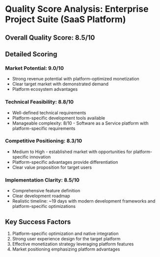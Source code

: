 # Quality Score Analysis: Enterprise Project Suite (SaaS Platform)

## Overall Quality Score: 8.5/10

## Detailed Scoring

### Market Potential: 9.0/10
- Strong revenue potential with platform-optimized monetization
- Clear target market with demonstrated demand
- Platform ecosystem advantages

### Technical Feasibility: 8.8/10
- Well-defined technical requirements
- Platform-specific development tools available
- Manageable complexity: 8/10 - Software as a Service platform with platform-specific requirements

### Competitive Positioning: 8.3/10
- Medium to High - established market with opportunities for platform-specific innovation
- Platform-specific advantages provide differentiation
- Clear value proposition for target users

### Implementation Clarity: 8.5/10
- Comprehensive feature definition
- Clear development roadmap
- Realistic timeline: ~19 days with modern development frameworks and platform-specific optimizations

## Key Success Factors
1. Platform-specific optimization and native integration
2. Strong user experience design for the target platform
3. Effective monetization strategy leveraging platform features
4. Market positioning emphasizing platform advantages
